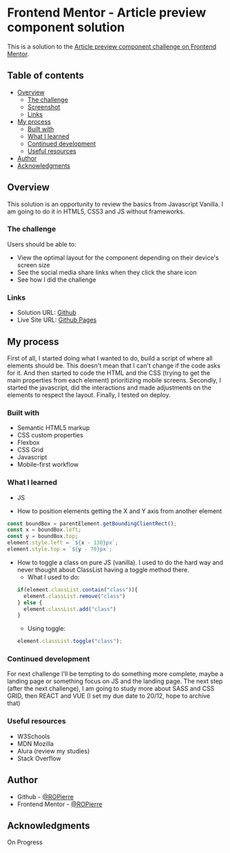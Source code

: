 # Frontend Mentor - Article preview component solution

This is a solution to the [Article preview component challenge on Frontend Mentor](https://www.frontendmentor.io/challenges/article-preview-component-dYBN_pYFT). 

## Table of contents

- [Overview](#overview)
  - [The challenge](#the-challenge)
  - [Screenshot](#screenshot)
  - [Links](#links)
- [My process](#my-process)
  - [Built with](#built-with)
  - [What I learned](#what-i-learned)
  - [Continued development](#continued-development)
  - [Useful resources](#useful-resources)
- [Author](#author)
- [Acknowledgments](#acknowledgments)

## Overview

This solution is an opportunity to review the basics from Javascript Vanilla. I am going to do it in HTML5, CSS3 and JS without frameworks.

### The challenge

Users should be able to:

- View the optimal layout for the component depending on their device's screen size
- See the social media share links when they click the share icon
- See how I did the challenge

### Links

- Solution URL: [Github](https://github.com/ROPierre/Front-end_mentor_03)
- Live Site URL: [Github Pages](https://ropierre.github.io/Front-end_mentor_03/)

## My process

First of all, I started doing what I wanted to do, build a script of where all elements should be. This doesn't mean that I can't change if the code asks for it. And then started to code the HTML and the CSS (trying to get the main properties from each element) prioritizing mobile screens.
Secondly, I started the javascript, did the interactions and made adjustments on the elements to respect the layout.
Finally, I tested on deploy.  

### Built with

- Semantic HTML5 markup
- CSS custom properties
- Flexbox
- CSS Grid
- Javascript
- Mobile-first workflow

### What I learned

- JS
* How to position elements getting the X and Y axis from another element 
```javascript
const boundBox = parentElement.getBoundingClientRect();
const x = boundBox.left;
const y = boundBox.top;
element.style.left = `${x - 130}px`;
element.style.top = `${y - 70}px`;
```

* How to toggle a class on pure JS (vanilla). I used to do the hard way and never thought about ClassList having a toggle method there.
  * What I used to do:
  ```javascript
  if(element.classList.contain("class")){
    element.classList.remove("class")
  } else {
    element.classList.add("class")
  }
  ```
  * Using toggle:
  ```javascript
  element.classList.toggle("class");
  ``` 

### Continued development

For next challenge I'll be tempting to do something more complete, maybe a landing page or something focus on JS and the landing page. The next step (after the next challenge), I am going to study more about SASS and CSS GRID, then REACT and VUE (I set my due date to 20/12, hope to archive that)

### Useful resources

- W3Schools
- MDN Mozilla
- Alura (review my studies)
- Stack Overflow

## Author

- Github - [@ROPierre](https://github.com/ROPierre)
- Frontend Mentor - [@ROPierre](https://www.frontendmentor.io/profile/ROPierre)

## Acknowledgments

On Progress
